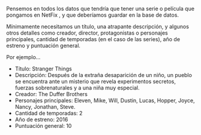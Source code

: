 Pensemos en todos los datos que tendría que tener una serie o película que pongamos en NetFix , y que deberíamos guardar en la base de datos. 

Mínimamente necesitamos un título, una atrapante descripción, y algunos otros detalles como creador, director, protagonistas o personajes principales, cantidad de temporadas (en el caso de las series), año de estreno y puntuación general. 

Por ejemplo...

* Título: Stranger Things
* Descripción: Después de la extraña desaparición de un niño, un pueblo se encuentra ante un misterio que revela experimentos secretos, fuerzas sobrenaturales y a una niña muy especial. 
* Creador: The Duffer Brothers
* Personajes principales: Eleven, Mike, Will, Dustin, Lucas, Hopper, Joyce, Nancy, Jonathan, Steve.
* Cantidad de temporadas: 2
* Año de estreno: 2016
* Puntuación general: 10
